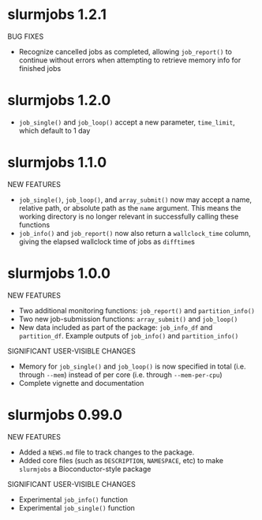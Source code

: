 # slurmjobs 1.2.1

BUG FIXES

* Recognize cancelled jobs as completed, allowing `job_report()` to continue without errors when attempting to retrieve memory info for finished jobs

# slurmjobs 1.2.0

* `job_single()` and `job_loop()` accept a new parameter, `time_limit`, which default to 1 day

# slurmjobs 1.1.0

NEW FEATURES

* `job_single()`, `job_loop()`, and `array_submit()` now may accept a name, relative path, or absolute path as the `name` argument. This means the working directory is no longer relevant in successfully calling these functions
* `job_info()` and `job_report()` now also return a `wallclock_time` column, giving the elapsed wallclock time of jobs as `difftime`s

# slurmjobs 1.0.0

NEW FEATURES

* Two additional monitoring functions: `job_report()` and `partition_info()`
* Two new job-submission functions: `array_submit()` and `job_loop()`
* New data included as part of the package: `job_info_df` and `partition_df`. Example outputs of `job_info()` and `partition_info()`

SIGNIFICANT USER-VISIBLE CHANGES

* Memory for `job_single()` and `job_loop()` is now specified in total (i.e. through `--mem`) instead of per core (i.e. through `--mem-per-cpu`)
* Complete vignette and documentation

# slurmjobs 0.99.0

NEW FEATURES

* Added a `NEWS.md` file to track changes to the package.
* Added core files (such as `DESCRIPTION`, `NAMESPACE`, etc) to make `slurmjobs` a Bioconductor-style package

SIGNIFICANT USER-VISIBLE CHANGES

* Experimental `job_info()` function
* Experimental `job_single()` function
